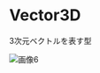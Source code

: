 # Vector3D

3次元ベクトルを表す型

![画像6](https://user-images.githubusercontent.com/91818705/230623614-136b1e9f-fe2b-4fb8-92c8-c8d728babb83.png)
